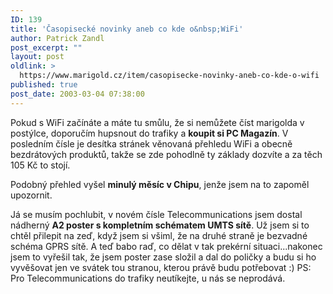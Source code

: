```yaml
---
ID: 139
title: 'Časopisecké novinky aneb co kde o&nbsp;WiFi'
author: Patrick Zandl
post_excerpt: ""
layout: post
oldlink: >
  https://www.marigold.cz/item/casopisecke-novinky-aneb-co-kde-o-wifi
published: true
post_date: 2003-03-04 07:38:00
---
```

<p>
Pokud s WiFi začínáte a máte tu smůlu, že si nemůžete číst marigolda v postýlce, doporučím hupsnout do trafiky a <STRONG>koupit si PC Magazín</STRONG>. V posledním čísle je desítka stránek věnovaná přehledu WiFi a obecně bezdrátových produktů, takže se zde pohodlně ty základy dozvíte a za těch 105 Kč to stojí.</p>

<p>
Podobný přehled vyšel <STRONG>minulý měsíc v Chipu</STRONG>, jenže jsem na to zapoměl upozornit. </p>

<p>
Já se musím pochlubit, v novém čísle Telecommunications jsem dostal nádherný <STRONG>A2 poster s kompletním schématem UMTS sítě</STRONG>. Už jsem si to chtěl přilepit na zeď, když jsem si všiml, že na druhé straně je bezvadné schéma GPRS sítě. A teď babo raď, co dělat v tak prekérní situaci...nakonec jsem to vyřešil tak, že jsem poster zase složil a dal do poličky a budu si ho vyvěšovat jen ve svátek tou stranou, kterou právě budu potřebovat :) PS: Pro Telecommunications do trafiky neutíkejte, u nás se neprodává.</p>
